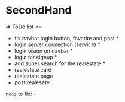 # SecondHand

=> ToDo list <=

- fix navbar login button, favorite and post *
- login server connection (service) *
- login vision on navbar *
- logic for signup *
- add super search for the realestate *
- realestate card
- realestate page
- post realesete


note to fix: 
    - 